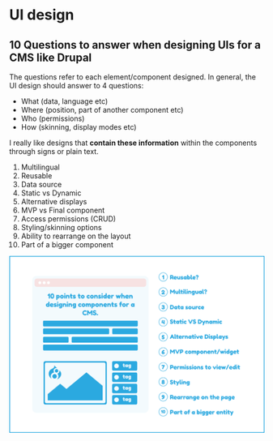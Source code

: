 # UI design

## 10 Questions to answer when designing UIs for a CMS like Drupal

The questions refer to each element/component designed. In general, the UI design should answer to 4 questions:

- What (data, language etc)
- Where (position, part of another component etc)
- Who (permissions)
- How (skinning, display modes etc)

I really like designs that **contain these information** within the components through signs or plain text.

1. Multilingual
2. Reusable
3. Data source
4. Static vs Dynamic
5. Alternative displays
6. MVP vs Final component
7. Access permissions (CRUD)
8. Styling/skinning options
9. Ability to rearrange on the layout
10. Part of a bigger component

![](ui_questions.png)
